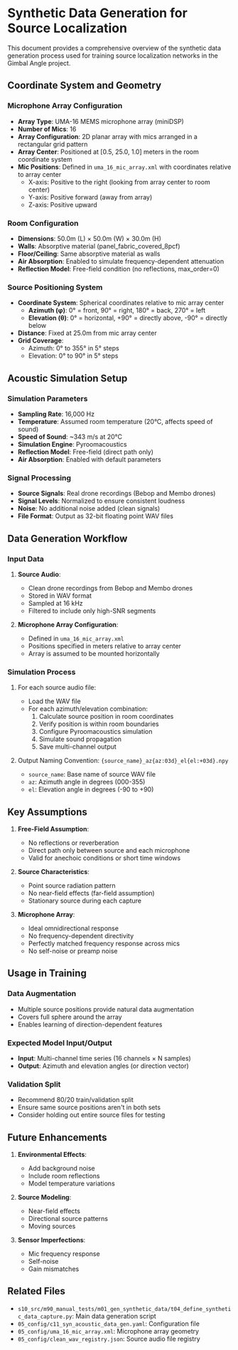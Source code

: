 # Synthetic Data Generation for Source Localization

This document provides a comprehensive overview of the synthetic data generation process used for training source localization networks in the Gimbal Angle project.

## Coordinate System and Geometry

### Microphone Array Configuration
- **Array Type**: UMA-16 MEMS microphone array (miniDSP)
- **Number of Mics**: 16
- **Array Configuration**: 2D planar array with mics arranged in a rectangular grid pattern
- **Array Center**: Positioned at [0.5, 25.0, 1.0] meters in the room coordinate system
- **Mic Positions**: Defined in `uma_16_mic_array.xml` with coordinates relative to array center
  - X-axis: Positive to the right (looking from array center to room center)
  - Y-axis: Positive forward (away from array)
  - Z-axis: Positive upward

### Room Configuration
- **Dimensions**: 50.0m (L) × 50.0m (W) × 30.0m (H)
- **Walls**: Absorptive material (panel_fabric_covered_8pcf)
- **Floor/Ceiling**: Same absorptive material as walls
- **Air Absorption**: Enabled to simulate frequency-dependent attenuation
- **Reflection Model**: Free-field condition (no reflections, max_order=0)

### Source Positioning System
- **Coordinate System**: Spherical coordinates relative to mic array center
  - **Azimuth (φ)**: 0° = front, 90° = right, 180° = back, 270° = left
  - **Elevation (θ)**: 0° = horizontal, +90° = directly above, -90° = directly below
- **Distance**: Fixed at 25.0m from mic array center
- **Grid Coverage**:
  - Azimuth: 0° to 355° in 5° steps
  - Elevation: 0° to 90° in 5° steps

## Acoustic Simulation Setup

### Simulation Parameters
- **Sampling Rate**: 16,000 Hz
- **Temperature**: Assumed room temperature (20°C, affects speed of sound)
- **Speed of Sound**: ~343 m/s at 20°C
- **Simulation Engine**: Pyroomacoustics
- **Reflection Model**: Free-field (direct path only)
- **Air Absorption**: Enabled with default parameters

### Signal Processing
- **Source Signals**: Real drone recordings (Bebop and Membo drones)
- **Signal Levels**: Normalized to ensure consistent loudness
- **Noise**: No additional noise added (clean signals)
- **File Format**: Output as 32-bit floating point WAV files

## Data Generation Workflow

### Input Data
1. **Source Audio**:
   - Clean drone recordings from Bebop and Membo drones
   - Stored in WAV format
   - Sampled at 16 kHz
   - Filtered to include only high-SNR segments

2. **Microphone Array Configuration**:
   - Defined in `uma_16_mic_array.xml`
   - Positions specified in meters relative to array center
   - Array is assumed to be mounted horizontally

### Simulation Process
1. For each source audio file:
   - Load the WAV file
   - For each azimuth/elevation combination:
     1. Calculate source position in room coordinates
     2. Verify position is within room boundaries
     3. Configure Pyroomacoustics simulation
     4. Simulate sound propagation
     5. Save multi-channel output

2. Output Naming Convention:
   `{source_name}_az{az:03d}_el{el:+03d}.npy`
   - `source_name`: Base name of source WAV file
   - `az`: Azimuth angle in degrees (000-355)
   - `el`: Elevation angle in degrees (-90 to +90)

## Key Assumptions

1. **Free-Field Assumption**:
   - No reflections or reverberation
   - Direct path only between source and each microphone
   - Valid for anechoic conditions or short time windows

2. **Source Characteristics**:
   - Point source radiation pattern
   - No near-field effects (far-field assumption)
   - Stationary source during each capture

3. **Microphone Array**:
   - Ideal omnidirectional response
   - No frequency-dependent directivity
   - Perfectly matched frequency response across mics
   - No self-noise or preamp noise

## Usage in Training

### Data Augmentation
- Multiple source positions provide natural data augmentation
- Covers full sphere around the array
- Enables learning of direction-dependent features

### Expected Model Input/Output
- **Input**: Multi-channel time series (16 channels × N samples)
- **Output**: Azimuth and elevation angles (or direction vector)

### Validation Split
- Recommend 80/20 train/validation split
- Ensure same source positions aren't in both sets
- Consider holding out entire source files for testing

## Future Enhancements

1. **Environmental Effects**:
   - Add background noise
   - Include room reflections
   - Model temperature variations

2. **Source Modeling**:
   - Near-field effects
   - Directional source patterns
   - Moving sources

3. **Sensor Imperfections**:
   - Mic frequency response
   - Self-noise
   - Gain mismatches

## Related Files
- `s10_src/m90_manual_tests/m01_gen_synthetic_data/t04_define_synthetic_data_capture.py`: Main data generation script
- `05_config/c11_syn_acoustic_data_gen.yaml`: Configuration file
- `05_config/uma_16_mic_array.xml`: Microphone array geometry
- `05_config/clean_wav_registry.json`: Source audio file registry